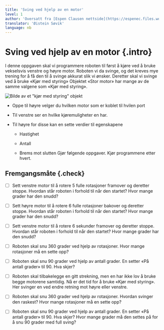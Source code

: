 ```yaml
---
title: 'Sving ved hjelp av en motor'
level: 1
author: 'Oversatt fra [Espen Clausen nettside](https://espenec.files.wordpress.com/2015/09/lego-mindstorms-del-1-2.pdf)'
translator: 'Øistein Søvik'
language: nb
---
```



# Sving ved hjelp av en motor {.intro}

I denne oppgaven skal vi programmere roboten til først å kjøre ved å bruke
vekselsvis venstre og høyre motor. Roboten vi da svinge, og det kreves mye
trening for å få den til å svinge akkurat slik vi ønsker. Deretter skal vi
svinge ved å bruke «Kjør med styring» Objektet «Stor motor» har mange av de
samme valgene som «Kjør med styring».

![Bilde av et "kjør med styring"
objekt](../genprog_1rettfram/lego_mindstorms_frem_1.png)

* Oppe til høyre velger du hvilken motor som er koblet til hvilen port

* Til venstre ser en hvilke kjøremuligheter en har.

* Til høyre for disse kan en sette verdier til egenskapene

    * Hastighet

    * Antall

    * Brems mot slutten Gjør følgende oppgaver. Kjør programmene etter hvert.

## Fremgangsmåte {.check}

- [ ] Sett venstre motor til å rotere 5 fulle rotasjoner framover og deretter
      stoppe. Hvordan står roboten i forhold til når den startet? Hvor mange
      grader har den snudd?

- [ ] Sett høyre motor til å rotere 6 fulle rotasjoner bakover og deretter
      stoppe. Hvordan står roboten i forhold til når den startet? Hvor mange
      grader har den snudd?

- [ ] Sett venstre motor til å rotere 6 sekunder framover og deretter stoppe.
      Hvordan står roboten i forhold til når den startet? Hvor mange grader har
      den snudd?

- [ ] Roboten skal snu 360 grader ved hjelp av rotasjoner. Hvor mange rotasjoner
      må en sette opp?

- [ ] Roboten skal snu 90 grader ved hjelp av antall grader. En setter «På
      antall grader» til 90. Hva skjer?

- [ ] Roboten skal tilbakelegge en gitt strekning, men en har ikke lov å bruke
      begge motorene samtidig. Nå er det tid for å bruke «Kjør med styring». Her
      svinger en ved endre retning mot høyre eller venstre.

- [ ] Roboten skal snu 360 grader ved hjelp av rotasjoner. Hvordan svinger den
      raskest? Hvor mange rotasjoner må en sette opp?

- [ ] Roboten skal snu 90 grader ved hjelp av antall grader. En setter «På
      antall grader» til 90. Hva skjer? Hvor mange grader må den settes på for å
      snu 90 grader med full sving?
 

